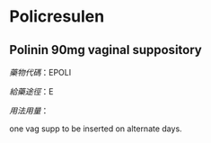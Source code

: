 # Policresulen

## Polinin 90mg vaginal suppository

*藥物代碼*：EPOLI

*給藥途徑*：E

*用法用量*：

one vag supp to be inserted on alternate days.

